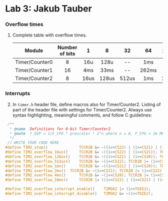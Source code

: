 # Lab 3: Jakub Tauber

### Overflow times

1. Complete table with overflow times.

   | **Module** | **Number of bits** | **1** | **8** | **32** | **64** | **128** | **256** | **1024** |
   | :-: | :-: | :-: | :-: | :-: | :-: | :-: | :-: | :-: |
   | Timer/Counter0 | 8  | 16u | 128u | -- | 1ms | -- | 4ms | 16ms |
   | Timer/Counter1 | 16 | 4ms | 33ms | -- | 262ms | -- | 1s | 4s |
   | Timer/Counter2 | 8  | 16us | 128us  | 512us | 1ms | 2ms | 4ms | 16ms |

### Interrupts

2. In `timer.h` header file, define macros also for Timer/Counter2. Listing of part of the header file with settings for Timer/Counter2. Always use syntax highlighting, meaningful comments, and follow C guidelines:

  ```c
   /**
    * @name  Definitions for 8-bit Timer/Counter2
    * @note  t_OVF = 1/F_CPU * prescaler * 2^n where n = 8, F_CPU = 16 MHz
    */
   // WRITE YOUR CODE HERE
#define TIM2_stop()              TCCR2B &= ~((1<<CS22) | (1<<CS21) | (1<<CS20));
#define TIM2_overflow_16us()     TCCR2B &= ~((1<<CS22) | (1<<CS21)); TCCR2B |= (1<<CS20);
#define TIM2_overflow_128us()    TCCR2B &= ~((1<<CS22) | (1<<CS20)); TCCR2B |= (1<<CS21);
#define TIM2_overflow_512us()	 TCCR2B &= ~(1<<CS22); TCCR2B |= (1<<CS21) | (1<<CS20);
#define TIM2_overflow_1ms()      TCCR2B &= ~((1<<CS21) | (1<<CS20)); TCCR2B |= (1<<CS22);
#define TIM2_overflow_2ms()	 TCCR2B &= ~(1<<CS21); TCCR2B |= (1<<CS22) | (1<<CS20);
#define TIM2_overflow_4ms()      TCCR2B &= ~(1<<CS20); TCCR2B |= (1<<CS22) | (1<<CS21);
#define TIM2_overflow_16ms()     TCCR2B |= ((1<<CS22) | (1<<CS21) | (1<<CS20));

#define TIM2_overflow_interrupt_enable()    TIMSK2 |= (1<<TOIE2);
#define TIM2_overflow_interrupt_disable()   TIMSK2 &= ~(1<<TOIE2);

   ```
